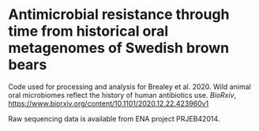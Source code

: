 # Antimicrobial resistance through time from historical oral metagenomes of Swedish brown bears

Code used for processing and analysis for Brealey et al. 2020. Wild animal oral microbiomes reflect the history of human antibiotics use. *BioRxiv*, https://www.biorxiv.org/content/10.1101/2020.12.22.423960v1

Raw sequencing data is available from ENA project PRJEB42014.
